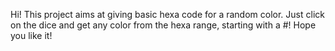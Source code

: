 Hi! This project aims at giving basic hexa code for a random color. Just click on the dice and get any color from the hexa range, starting with a #! Hope you like it!
